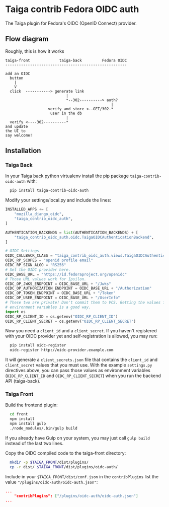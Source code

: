 Taiga contrib Fedora OIDC auth
==============================

The Taiga plugin for Fedora's OIDC (OpenID Connect) provider.

Flow diagram
------------

Roughly, this is how it works

```
taiga-front             taiga-back         Fedora OIDC
------------------------------------------------------

add an OIDC
  button
    |
    V
  click  -----------> generate link
                           |
                           *--302----------> auth?
                                               |
                   verify and store <--GET/302-*
                    user in the db
                           |
  verify <----302----------*
and update
the UI to
say welcome!
```

Installation
------------

### Taiga Back

In your Taiga back python virtualenv install the pip package `taiga-contrib-oidc-auth` with:

```bash
  pip install taiga-contrib-oidc-auth
```

Modify your settings/local.py and include the lines:

```python
INSTALLED_APPS += [
    "mozilla_django_oidc",
    "taiga_contrib_oidc_auth",
]

AUTHENTICATION_BACKENDS = list(AUTHENTICATION_BACKENDS) + [
    "taiga_contrib_oidc_auth.oidc.TaigaOIDCAuthenticationBackend",
]

# OIDC Settings
OIDC_CALLBACK_CLASS = "taiga_contrib_oidc_auth.views.TaigaOIDCAuthenticationCallbackView"
OIDC_RP_SCOPES = "openid profile email"
OIDC_RP_SIGN_ALGO = "RS256"
# Set the OIDC provider here.
OIDC_BASE_URL = "https://id.fedoraproject.org/openidc"
# Those URL values work for Ipsilon.
OIDC_OP_JWKS_ENDPOINT = OIDC_BASE_URL + "/Jwks"
OIDC_OP_AUTHORIZATION_ENDPOINT = OIDC_BASE_URL + "/Authorization"
OIDC_OP_TOKEN_ENDPOINT = OIDC_BASE_URL + "/Token"
OIDC_OP_USER_ENDPOINT = OIDC_BASE_URL + "/UserInfo"
# These two are private! Don't commit them to VCS. Getting the values from
# environment variables is a good way.
import os
OIDC_RP_CLIENT_ID = os.getenv("OIDC_RP_CLIENT_ID")
OIDC_RP_CLIENT_SECRET = os.getenv("OIDC_RP_CLIENT_SECRET")
```

Now you need a `client_id` and a `client_secret`. If you haven't registered
with your OIDC provider yet and self-registration is allowed, you may run:

```bash
  pip install oidc-register
  oidc-register http://oidc-provider.example.com
```

It will generate a `client_secrets.json` file that contains the `client_id` and
`client_secret` values that you must use. With the example `settings.py`
directives above, you can pass those values as environment variables
(`OIDC_RP_CLIENT_ID` and `OIDC_RP_CLIENT_SECRET`) when you run the backend API
(taiga-back).


### Taiga Front

Build the frontend plugin:

```bash
  cd front
  npm install
  npm install gulp
  ./node_modules/.bin/gulp build
```

If you already have Gulp on your system, you may just call `gulp build` instead
of the last two lines.

Copy the OIDC compiled code to the taiga-front directory:

```bash
  mkdir -p $TAIGA_FRONT/dist/plugins/
  cp -r dist/ $TAIGA_FRONT/dist/plugins/oidc-auth/
```

Include in your `$TAIGA_FRONT/dist/conf.json` in the `contribPlugins` list the
value `"/plugins/oidc-auth/oidc-auth.json"`:

```json
...
    "contribPlugins": ["/plugins/oidc-auth/oidc-auth.json"]
...
```
